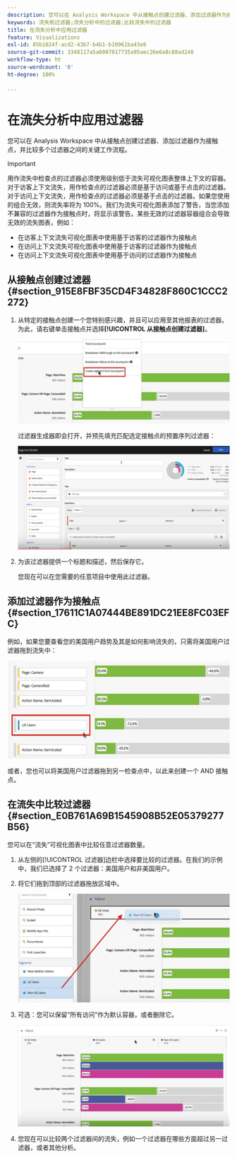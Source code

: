 ```yaml
---
description: 您可以在 Analysis Workspace 中从接触点创建过滤器、添加过滤器作为接触点，并比较多个过滤器之间的关键工作流程。
keywords: 流失和过滤器;流失分析中的过滤器;比较流失中的过滤器
title: 在流失分析中应用过滤器
feature: Visualizations
exl-id: 85b1024f-acd2-43b7-b4b1-b10961ba43e8
source-git-commit: 3348117a5a6007017735a95aec26e6a8c88ad248
workflow-type: ht
source-wordcount: '0'
ht-degree: 100%

---
```


# 在流失分析中应用过滤器

您可以在 Analysis Workspace 中从接触点创建过滤器、添加过滤器作为接触点，并比较多个过滤器之间的关键工作流程。

>[!IMPORTANT]
>
>用作流失中检查点的过滤器必须使用级别低于流失可视化图表整体上下文的容器。对于访客上下文流失，用作检查点的过滤器必须是基于访问或基于点击的过滤器。对于访问上下文流失，用作检查点的过滤器必须是基于点击的过滤器。如果您使用的组合无效，则流失率将为 100%。我们为流失可视化图表添加了警告，当您添加不兼容的过滤器作为接触点时，将显示该警告。某些无效的过滤器容器组合会导致无效的流失图表，例如：

* 在访客上下文流失可视化图表中使用基于访客的过滤器作为接触点
* 在访问上下文流失可视化图表中使用基于访客的过滤器作为接触点
* 在访问上下文流失可视化图表中使用基于访问的过滤器作为接触点

## 从接触点创建过滤器 {#section_915E8FBF35CD4F34828F860C1CCC2272}

1. 从特定的接触点创建一个您特别感兴趣，并且可以应用至其他报表的过滤器。为此，请右键单击接触点并选择&#x200B;**[!UICONTROL 从接触点创建过滤器]**。

   ![](assets/segment-from-touchpoint.png)

   过滤器生成器即会打开，并预先填充匹配选定接触点的预置序列过滤器：

   ![](assets/segment-builder.png)

1. 为该过滤器提供一个标题和描述，然后保存它。

   您现在可以在您需要的任意项目中使用此过滤器。

## 添加过滤器作为接触点 {#section_17611C1A07444BE891DC21EE8FC03EFC}

例如，如果您要查看您的美国用户趋势及其是如何影响流失的，只需将美国用户过滤器拖到流失中：

![](assets/segment-touchpoint.png)

或者，您也可以将美国用户过滤器拖到另一检查点中，以此来创建一个 AND 接触点。

## 在流失中比较过滤器 {#section_E0B761A69B1545908B52E05379277B56}

您可以在“流失”可视化图表中比较任意过滤器数量。

1. 从左侧的[!UICONTROL 过滤器]边栏中选择要比较的过滤器。在我们的示例中，我们已选择了 2 个过滤器：美国用户和非美国用户。
1. 将它们拖到顶部的过滤器拖放区域中。

   ![](assets/segment-drop.png)

1. 可选：您可以保留“所有访问”作为默认容器，或者删除它。

   ![](assets/seg-compare.png)

1. 您现在可以比较两个过滤器间的流失，例如一个过滤器在哪些方面超过另一过滤器，或者其他分析。
